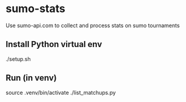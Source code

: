 # sumo-stats
Use sumo-api.com to collect and process stats on sumo tournaments

## Install Python virtual env
./setup.sh

## Run (in venv)
source .venv/bin/activate
./list_matchups.py
